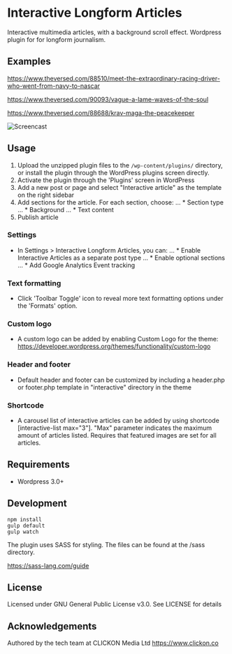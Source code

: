 # Interactive Longform Articles

Interactive multimedia articles, with a background scroll effect. Wordpress plugin for for longform journalism.

## Examples

https://www.theversed.com/88510/meet-the-extraordinary-racing-driver-who-went-from-navy-to-nascar

https://www.theversed.com/90093/vague-a-lame-waves-of-the-soul

https://www.theversed.com/88688/krav-maga-the-peacekeeper

![Screencast](https://github.com/clickonmedia/interactive-longform-articles/blob/v2-dev/img/screen-480-15s-10fps.gif?raw=true)

## Usage

1. Upload the unzipped plugin files to the `/wp-content/plugins/` directory, or install the plugin through the WordPress plugins screen directly.
2. Activate the plugin through the 'Plugins' screen in WordPress
3. Add a new post or page and select "Interactive article" as the template on the right sidebar
4. Add sections for the article. For each section, choose:
... * Section type
... * Background
... * Text content
5. Publish article

### Settings

* In Settings > Interactive Longform Articles, you can:
... * Enable Interactive Articles as a separate post type
... * Enable optional sections
... * Add Google Analytics Event tracking

### Text formatting

* Click 'Toolbar Toggle' icon to reveal more text formatting options under the 'Formats' option.

### Custom logo

* A custom logo can be added by enabling Custom Logo for the theme: https://developer.wordpress.org/themes/functionality/custom-logo

### Header and footer

* Default header and footer can be customized by including a header.php or footer.php template in  "interactive" directory in the theme

### Shortcode

* A carousel list of interactive articles can be added by using shortcode [interactive-list max="3"]. "Max" parameter indicates the maximum amount of articles listed. Requires that featured images are set for all articles.

## Requirements

* Wordpress 3.0+

## Development

```
npm install
gulp default
gulp watch
```

The plugin uses SASS for styling. The files can be found at the /sass directory.

https://sass-lang.com/guide

## License

Licensed under GNU General Public License v3.0. See LICENSE for details

## Acknowledgements

Authored by the tech team at CLICKON Media Ltd https://www.clickon.co
